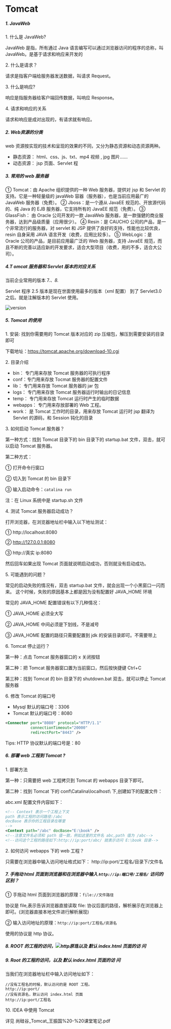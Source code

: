 # Tomcat

##### 1\. JavaWeb

1\. 什么是 JavaWeb?

JavaWeb 是指，所有通过 Java 语言编写可以通过浏览器访问的程序的总称，叫 JavaWeb。是基于请求和响应来开发的

2\. 什么是请求？

请求是指客户端给服务器发送数据，叫请求 Request。

3\. 什么是响应?

响应是指服务器给客户端回传数据，叫响应 Response。

4\. 请求和响应的关系

请求和响应是成对出现的，有请求就有响应。

##### 2.  Web资源的分类

web 资源按实现的技术和呈现的效果的不同，又分为静态资源和动态资源两种。

- 静态资源： html、css、js、txt、mp4 视频 , jpg 图片……
- 动态资源： jsp 页面、Servlet 程

##### 3. 常用的 web 服务器

① Tomcat：由 Apache 组织提供的一种 Web 服务器，提供对 jsp 和 Servlet 的支持。它是一种轻量级的 javaWeb 容器（服务器），也是当前应用最广的 JavaWeb 服务器（免费）。
② Jboss：是一个遵从 JavaEE 规范的、开放源代码的、纯 Java 的 EJB 服务器，它支持所有的 JavaEE 规范（免费）。
③ GlassFish： 由 Oracle 公司开发的一款 JavaWeb 服务器，是一款强健的商业服务器，达到产品级质量（应用很少）。
④ Resin：是 CAUCHO 公司的产品，是一个非常流行的服务器，对 servlet 和 JSP 提供了良好的支持，性能也比较优良，resin 自身采用 JAVA 语言开发（收费，应用比较多）。
⑤ WebLogic：是 Oracle 公司的产品，是目前应用最广泛的 Web 服务器，支持 JavaEE 规范，而且不断的完善以适应新的开发要求，适合大型项目（收费，用的不多，适合大公司）。

##### 4.T omcat 服务器和 Servlet 版本的对应关系

当前企业常用的版本 7.*、8.*

Servlet 程序 2.5 版本是现在世面使用最多的版本（xml 配置） 到了 Servlet3.0 之后。就是注解版本的 Servlet 使用。

![version](version.png)

##### 5. Tomcat 的使用

1\. 安装: 找到你需要用的 Tomcat 版本对应的 zip 压缩包，解压到需要安装的目录即可

下载地址：<https://tomcat.apache.org/download-10.cgi>

2\. 目录介绍

- bin： 专门用来存放 Tomcat 服务器的可执行程序 
- conf：专门用来存放 Tocmat 服务器的配置文件 
- lib： 专门用来存放 Tomcat 服务器的 jar 包 
- logs： 专门用来存放 Tomcat 服务器运行时输出的日记信息 
- temp： 专门用来存放 Tomcat 运行时产生的临时数据 
- webapps： 专门用来存放部署的 Web 工程。
- work： 是 Tomcat 工作时的目录，用来存放 Tomcat 运行时 jsp 翻译为 Servlet 的源码，和 Session 钝化的目录

3\. 如何启动 Tomcat 服务器？

第一种方式：找到 Tomcat 目录下的 bin 目录下的 startup.bat 文件，双击，就可以启动 Tomcat 服务器。

第二种方式：

① 打开命令行窗口

② 切入到 Tomcat 的 bin 目录下

③ 输入启动命令：`catalina run`

注：在 Linux 系统中是 startup.sh 文件

4\. 测试 Tomcat 服务器启动成功？

打开浏览器，在浏览器地址栏中输入以下地址测试：

① http://localhost:8080

② http://127.0.0.1:8080 

③ http://真实 ip:8080

然后回车如果出现 Tomcat 页面就说明启动成功，否则就没有启动成功。

5\. 可能遇到的问题？

常见的启动失败的情况有，双击 startup.bat 文件，就会出现一个小黑窗口一闪而来。 这个时候，失败的原因基本上都是因为没有配置好 JAVA_HOME 环境

常见的 JAVA_HOME 配置错误有以下几种情况： 

① JAVA_HOME 必须全大写

② JAVA_HOME 中间必须是下划线，不是减号

③ JAVA_HOME 配置的路径只需要配置到 jdk 的安装目录即可。不需要带上

6\. Tomcat 停止运行？

第一种：点击 Tomcat 服务器窗口的 x 关闭按钮

第二种：把 Tomcat 服务器窗口置为当前窗口，然后按快捷键 Ctrl+C

第三种：找到 Tomcat 的 bin 目录下的 shutdown.bat 双击，就可以停止 Tomcat 服务器

6\. 修改 Tomcat 的端口号

- Mysql 默认的端口号：3306
- Tomcat 默认的端口号：8080

```xml
<Connector port="8080" protocol="HTTP/1.1"
           connectionTimeout="20000"
           redirectPort="8443" />
```

Tips: HTTP 协议默认的端口号是：80

##### 6. 部署 web 工程到 Tomcat ?

1\. 部署方法

第一种：只需要把 web 工程拷贝到 Tomcat 的 webapps 目录下即可。

第二种：找到 Tomcat 下的 conf\Catalina\localhost\ 下,创建如下的配置文件：

abc.xml 配置文件内容如下：

```xml
<!-- Context 表示一个工程上下文
path 表示工程的访问路径:/abc
docBase 表示你的工程目录在哪里
-->
<Context path="/abc" docBase="E:\book" />
<!--注意文件名必须和 path 值一致，例如这里的文件名 abc,path 值为 /abc-->
<!--访问这个工程的路径如下:http://ip:port/abc/ 就表示访问 E:\book 目录-->
```

2\. 如何访问 webapps 下的 web 工程？

只需要在浏览器中输入访问地址格式如下： http://ip:port/工程名/目录下/文件名

##### 7\. 手拖动 html 页面到浏览器和在浏览器中输入 `http://ip:端口号/工程名/` 访问的区别？

①  手拖动 html 页面到浏览器的原理：`file://文件路径`

协议是 file,表示告诉浏览器直接读取 file: 协议后面的路径，解析展示在浏览器上即可。(浏览器直接本地文件进行解析展现)

② 输入访问地址的原理：`http://ip:port/工程名/资源名`

使用的协议是 http 协议。

##### 8\. ROOT 的工程的访问，![http原理](http%E5%8E%9F%E7%90%86.png)以及 默认 index.html 页面的访 问

##### 9. Root 的工程的访问，以及 默认 index.html 页面的访 问

当我们在浏览器地址栏中输入访问地址如下：

```http
//没有工程名的时候，默认访问的是 ROOT 工程。
http://ip:port/ 
//没有资源名，默认访问 index.html 页面
http://ip:port/工程名 
```

10\. IDEA 中使用 Tomcat

详见 尚硅谷_Tomcat_王振国%20-%20课堂笔记.pdf